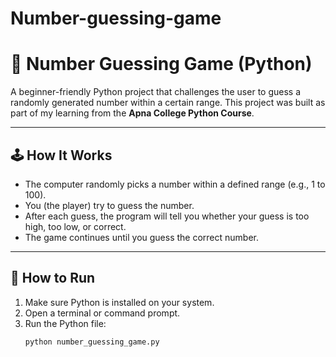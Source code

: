 # Number-guessing-game
# 🎯 Number Guessing Game (Python)

A beginner-friendly Python project that challenges the user to guess a randomly generated number within a certain range. This project was built as part of my learning from the **Apna College Python Course**.

---

## 🕹️ How It Works

- The computer randomly picks a number within a defined range (e.g., 1 to 100).
- You (the player) try to guess the number.
- After each guess, the program will tell you whether your guess is too high, too low, or correct.
- The game continues until you guess the correct number.

---

## 🚀 How to Run

1. Make sure Python is installed on your system.
2. Open a terminal or command prompt.
3. Run the Python file:
   ```bash
   python number_guessing_game.py

 
